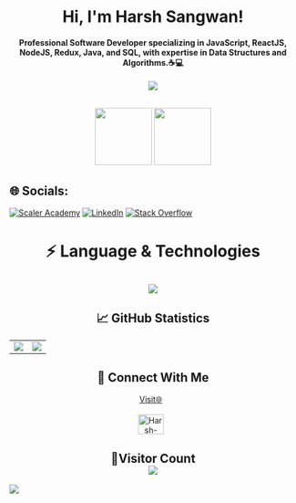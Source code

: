 <div align="center">
  <h1>Hi, I'm Harsh Sangwan!</h1>
  <h4 align="center">Professional Software Developer specializing in JavaScript, ReactJS, NodeJS, Redux, Java, and SQL, with expertise in Data Structures and Algorithms.☕💻</h4>
</div>

<p align="center">
  <a href="https://github.com/CodeWhiteWeb/CodeWhiteWeb">
    <img src="https://readme-typing-svg.herokuapp.com?color=%5689FBA0&center=true&vCenter=true&lines=Developer<3;DevOps;Programmer">
  </a>
</p>
<div align="center">
<br>
<img src = "https://user-images.githubusercontent.com/87887741/138137569-c03af614-7c08-43d8-b2ad-4ea28864022f.gif" width = "100" height = "100">
<img src="https://user-images.githubusercontent.com/87887741/138171656-80bfc204-e6c3-4a7d-83c2-5c003f671bf3.jpg" width = "100" height = "100">
<br/>
</div>

## 🌐 Socials:
[![Scaler Academy](https://img.shields.io/badge/Scaler%20Academy-%2300A3E0.svg?logo=acm&logoColor=white)](https://www.scaler.com/academy/profile/8b91ae8c9931/)
[![LinkedIn](https://img.shields.io/badge/LinkedIn-%230077B5.svg?logo=linkedin&logoColor=white)](https://linkedin.com/in/harsh-sangwan2003)
[![Stack Overflow](https://img.shields.io/badge/-Stackoverflow-FE7A16?logo=stack-overflow&logoColor=white)](https://stackoverflow.com/users/22666727/harsh-sangwan) 

<!-- 💻 Language & Technology -->
<h1 align = "center">⚡ Language & Technologies</h1>
<h2 align="center">
<img src="https://skillicons.dev/icons?i=react,redux,nodejs,express,firebase,javascript,typescript,java,html,css,scss,tailwind,styledcomponents,git,github,mongo,mysql,vercel,vscode,postman,threejs,vite">
</h2>

<!-- Github Statistics -->
<h2 align="center">📈 GitHub Statistics</h2>
<table align = "center">
  <td>
    <img src="https://github-readme-stats.vercel.app/api?username=harsh-sangwan2002&include_all_commits=true&count_private=true&show_icons=true&line_height=20&theme=synthwave"/>
  </td>
  <td>
    <img src="https://github-readme-stats.vercel.app/api/top-langs?username=harsh-sangwan2002&langs_count=10&size_weight=0.5&count_weight=0.5&show_icons=true&locale=en&hide_progress=true&theme=synthwave" />
  </td>
</table>

<!-- Connect With Me -->
<h2 align="center">🔗 Connect With Me</h2>
<div align="center">
  <a target="_blank" href="https://harsh-portfolio-react.vercel.app/"\>Visit🌐</a>&nbsp;&nbsp;
</div>
<br/>

<div align="center">
  <a href="mailto:hsangwan2002@gmail.com?subject=Hello%20Harsh,%20From%20Github"><img align="center" src="https://user-images.githubusercontent.com/91747922/145641534-6a83084f-2982-449d-9b06-64f8ec368f57.png" alt="Harsh-Sangwan" height="35" width="45" /></a>&nbsp;&nbsp;
 </div>
 
<!-- Visitor Count -->

<h2 align = "center">👀Visitor Count<br>
<img align = "center" src="https://profile-counter.glitch.me/harsh-sangwan2002/count.svg" />
</h2>
<img src="https://raw.githubusercontent.com/Trilokia/Trilokia/379277808c61ef204768a61bbc5d25bc7798ccf1/bottom_header.svg" />

<!-- Proudly created with GPRM ( https://gprm.itsvg.in ) -->
